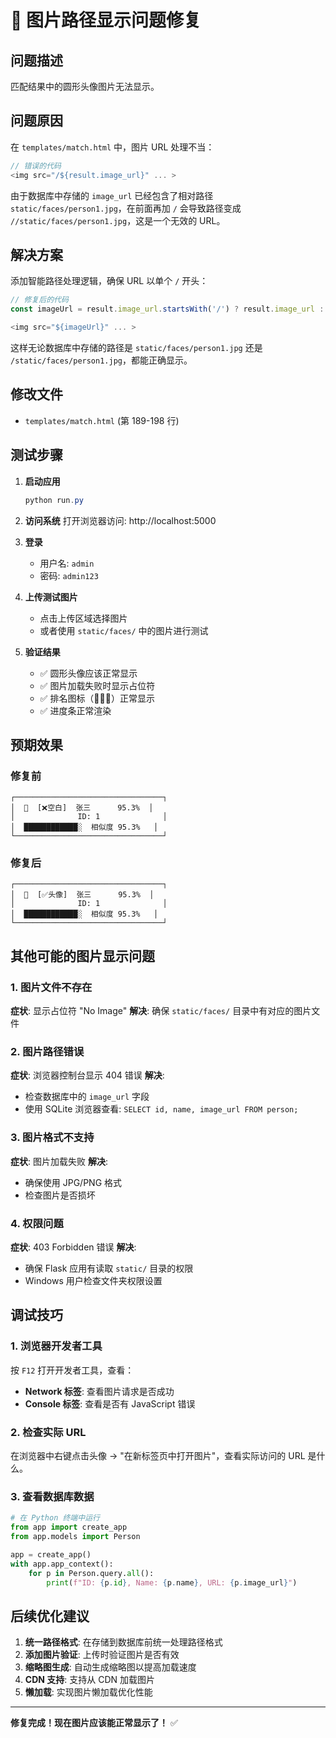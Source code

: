 # 🐛 图片路径显示问题修复

## 问题描述
匹配结果中的圆形头像图片无法显示。

## 问题原因
在 `templates/match.html` 中，图片 URL 处理不当：
```javascript
// 错误的代码
<img src="/${result.image_url}" ... >
```

由于数据库中存储的 `image_url` 已经包含了相对路径 `static/faces/person1.jpg`，在前面再加 `/` 会导致路径变成 `//static/faces/person1.jpg`，这是一个无效的 URL。

## 解决方案
添加智能路径处理逻辑，确保 URL 以单个 `/` 开头：

```javascript
// 修复后的代码
const imageUrl = result.image_url.startsWith('/') ? result.image_url : '/' + result.image_url;

<img src="${imageUrl}" ... >
```

这样无论数据库中存储的路径是 `static/faces/person1.jpg` 还是 `/static/faces/person1.jpg`，都能正确显示。

## 修改文件
- `templates/match.html` (第 189-198 行)

## 测试步骤

1. **启动应用**
   ```powershell
   python run.py
   ```

2. **访问系统**
   打开浏览器访问: http://localhost:5000

3. **登录**
   - 用户名: `admin`
   - 密码: `admin123`

4. **上传测试图片**
   - 点击上传区域选择图片
   - 或者使用 `static/faces/` 中的图片进行测试

5. **验证结果**
   - ✅ 圆形头像应该正常显示
   - ✅ 图片加载失败时显示占位符
   - ✅ 排名图标（🥇🥈🥉）正常显示
   - ✅ 进度条正常渲染

## 预期效果

### 修复前
```
┌─────────────────────────────────┐
│  🥇  [❌空白]  张三      95.3%  │
│              ID: 1              │
│  ████████████░  相似度 95.3%   │
└─────────────────────────────────┘
```

### 修复后
```
┌─────────────────────────────────┐
│  🥇  [✅头像]  张三      95.3%  │
│              ID: 1              │
│  ████████████░  相似度 95.3%   │
└─────────────────────────────────┘
```

## 其他可能的图片显示问题

### 1. 图片文件不存在
**症状**: 显示占位符 "No Image"
**解决**: 确保 `static/faces/` 目录中有对应的图片文件

### 2. 图片路径错误
**症状**: 浏览器控制台显示 404 错误
**解决**: 
- 检查数据库中的 `image_url` 字段
- 使用 SQLite 浏览器查看: `SELECT id, name, image_url FROM person;`

### 3. 图片格式不支持
**症状**: 图片加载失败
**解决**: 
- 确保使用 JPG/PNG 格式
- 检查图片是否损坏

### 4. 权限问题
**症状**: 403 Forbidden 错误
**解决**: 
- 确保 Flask 应用有读取 `static/` 目录的权限
- Windows 用户检查文件夹权限设置

## 调试技巧

### 1. 浏览器开发者工具
按 `F12` 打开开发者工具，查看：
- **Network 标签**: 查看图片请求是否成功
- **Console 标签**: 查看是否有 JavaScript 错误

### 2. 检查实际 URL
在浏览器中右键点击头像 → "在新标签页中打开图片"，查看实际访问的 URL 是什么。

### 3. 查看数据库数据
```python
# 在 Python 终端中运行
from app import create_app
from app.models import Person

app = create_app()
with app.app_context():
    for p in Person.query.all():
        print(f"ID: {p.id}, Name: {p.name}, URL: {p.image_url}")
```

## 后续优化建议

1. **统一路径格式**: 在存储到数据库前统一处理路径格式
2. **添加图片验证**: 上传时验证图片是否有效
3. **缩略图生成**: 自动生成缩略图以提高加载速度
4. **CDN 支持**: 支持从 CDN 加载图片
5. **懒加载**: 实现图片懒加载优化性能

---

**修复完成！现在图片应该能正常显示了！** ✅
